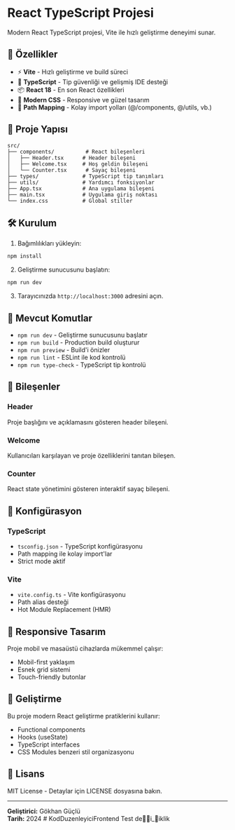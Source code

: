 # React TypeScript Projesi

Modern React TypeScript projesi, Vite ile hızlı geliştirme deneyimi sunar.

## 🚀 Özellikler

- ⚡ **Vite** - Hızlı geliştirme ve build süreci
- 🔧 **TypeScript** - Tip güvenliği ve gelişmiş IDE desteği
- 📦 **React 18** - En son React özellikleri
- 🎨 **Modern CSS** - Responsive ve güzel tasarım
- 📁 **Path Mapping** - Kolay import yolları (@/components, @/utils, vb.)

## 📁 Proje Yapısı

```
src/
├── components/          # React bileşenleri
│   ├── Header.tsx      # Header bileşeni
│   ├── Welcome.tsx     # Hoş geldin bileşeni
│   └── Counter.tsx      # Sayaç bileşeni
├── types/              # TypeScript tip tanımları
├── utils/              # Yardımcı fonksiyonlar
├── App.tsx             # Ana uygulama bileşeni
├── main.tsx            # Uygulama giriş noktası
└── index.css           # Global stiller
```

## 🛠️ Kurulum

1. Bağımlılıkları yükleyin:
```bash
npm install
```

2. Geliştirme sunucusunu başlatın:
```bash
npm run dev
```

3. Tarayıcınızda `http://localhost:3000` adresini açın.

## 📜 Mevcut Komutlar

- `npm run dev` - Geliştirme sunucusunu başlatır
- `npm run build` - Production build oluşturur
- `npm run preview` - Build'i önizler
- `npm run lint` - ESLint ile kod kontrolü
- `npm run type-check` - TypeScript tip kontrolü

## 🎯 Bileşenler

### Header
Proje başlığını ve açıklamasını gösteren header bileşeni.

### Welcome
Kullanıcıları karşılayan ve proje özelliklerini tanıtan bileşen.

### Counter
React state yönetimini gösteren interaktif sayaç bileşeni.

## 🔧 Konfigürasyon

### TypeScript
- `tsconfig.json` - TypeScript konfigürasyonu
- Path mapping ile kolay import'lar
- Strict mode aktif

### Vite
- `vite.config.ts` - Vite konfigürasyonu
- Path alias desteği
- Hot Module Replacement (HMR)

## 📱 Responsive Tasarım

Proje mobil ve masaüstü cihazlarda mükemmel çalışır:
- Mobil-first yaklaşım
- Esnek grid sistemi
- Touch-friendly butonlar

## 🚀 Geliştirme

Bu proje modern React geliştirme pratiklerini kullanır:
- Functional components
- Hooks (useState)
- TypeScript interfaces
- CSS Modules benzeri stil organizasyonu

## 📄 Lisans

MIT License - Detaylar için LICENSE dosyasına bakın.

---

**Geliştirici:** Gökhan Güçlü  
**Tarih:** 2024
#   K o d D u z e n l e y i c i F r o n t e n d  
 T e s t   d e i _i k l i k  
 